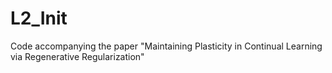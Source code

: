 # L2_Init
Code accompanying the paper "Maintaining Plasticity in Continual Learning via Regenerative Regularization"
